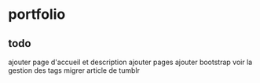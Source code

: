 portfolio
=========

## todo ##
ajouter page d'accueil et description
ajouter pages
ajouter bootstrap
voir la gestion des tags
migrer article de tumblr


